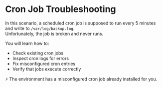 # Cron Job Troubleshooting

In this scenario, a scheduled cron job is supposed to run every 5 minutes and write to `/var/log/backup.log`.  
Unfortunately, the job is broken and never runs.

You will learn how to:
- Check existing cron jobs
- Inspect cron logs for errors
- Fix misconfigured cron entries
- Verify that jobs execute correctly

⚡ The environment has a misconfigured cron job already installed for you.
